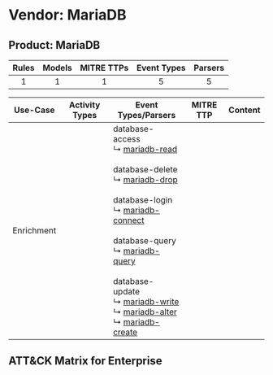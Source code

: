 Vendor: MariaDB
===============
Product: MariaDB
----------------
| Rules | Models | MITRE TTPs | Event Types | Parsers |
|:-----:|:------:|:----------:|:-----------:|:-------:|
|   1   |   1    |     1      |      5      |    5    |

|  Use-Case  | Activity Types | Event Types/Parsers                                                                                                                                                                                                                                                                                                                                                                                                                                                                                                                                                                         | MITRE TTP | Content |
|:----------:| -------------- | ------------------------------------------------------------------------------------------------------------------------------------------------------------------------------------------------------------------------------------------------------------------------------------------------------------------------------------------------------------------------------------------------------------------------------------------------------------------------------------------------------------------------------------------------------------------------------------------- | --------- | ------- |
| Enrichment | <ul></li></ul> |  database-access<br> ↳ [mariadb-read](../Parsers/parserContent_mariadb-read.md)<br><br> database-delete<br> ↳ [mariadb-drop](../Parsers/parserContent_mariadb-drop.md)<br><br> database-login<br> ↳ [mariadb-connect](../Parsers/parserContent_mariadb-connect.md)<br><br> database-query<br> ↳ [mariadb-query](../Parsers/parserContent_mariadb-query.md)<br><br> database-update<br> ↳ [mariadb-write](../Parsers/parserContent_mariadb-write.md)<br> ↳ [mariadb-alter](../Parsers/parserContent_mariadb-alter.md)<br> ↳ [mariadb-create](../Parsers/parserContent_mariadb-create.md)<br> |           |         |

ATT&CK Matrix for Enterprise
----------------------------
